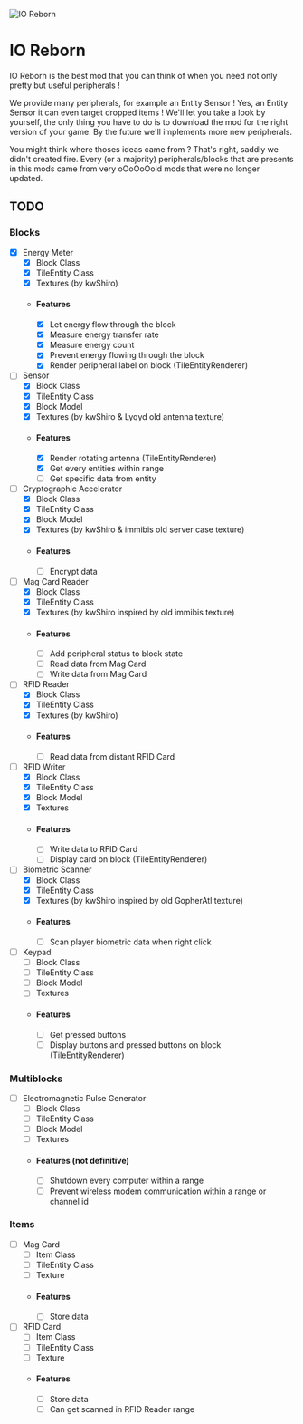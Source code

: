 ![IO Reborn](https://media.discordapp.net/attachments/973277126650380359/973277700666048522/iologo.png?width=256&height=256)
# IO Reborn
IO Reborn is the best mod that you can think of when you need not only pretty but useful peripherals !

We provide many peripherals, for example an Entity Sensor ! Yes, an Entity Sensor it can even target dropped items ! We'll let you take a look by yourself, the only thing you have to do is to download the mod for the right version of your game. By the future we'll implements more new peripherals.

You might think where thoses ideas came from ? That's right, saddly we didn't created fire. Every (or a majority) peripherals/blocks that are presents in this mods came from very oOoOoOold mods that were no longer updated.

## TODO
### Blocks
- [x] Energy Meter
    - [x] Block Class
    - [x] TileEntity Class
    - [x] Textures (by kwShiro)
    - #### Features
        - [x] Let energy flow through the block
        - [x] Measure energy transfer rate
        - [x] Measure energy count
        - [x] Prevent energy flowing through the block
        - [x] Render peripheral label on block (TileEntityRenderer)
- [ ] Sensor
    - [x] Block Class
    - [x] TileEntity Class
    - [x] Block Model
    - [x] Textures (by kwShiro & Lyqyd old antenna texture)
    - #### Features
        - [x] Render rotating antenna (TileEntityRenderer)
        - [x] Get every entities within range
        - [ ] Get specific data from entity
- [ ] Cryptographic Accelerator
    - [x] Block Class
    - [x] TileEntity Class
    - [x] Block Model
    - [x] Textures (by kwShiro & immibis old server case texture)
    - #### Features
        - [ ] Encrypt data
- [ ] Mag Card Reader
    - [x] Block Class
    - [x] TileEntity Class
    - [x] Textures (by kwShiro inspired by old immibis texture)
    - #### Features
        - [ ] Add peripheral status to block state
        - [ ] Read data from Mag Card
        - [ ] Write data from Mag Card
- [ ] RFID Reader
    - [x] Block Class
    - [x] TileEntity Class
    - [x] Textures (by kwShiro)
    - #### Features
        - [ ] Read data from distant RFID Card
- [ ] RFID Writer
    - [x] Block Class
    - [x] TileEntity Class
    - [x] Block Model
    - [x] Textures
    - #### Features
        - [ ] Write data to RFID Card
        - [ ] Display card on block (TileEntityRenderer)
- [ ] Biometric Scanner
    - [x] Block Class
    - [x] TileEntity Class
    - [x] Textures (by kwShiro inspired by old GopherAtl texture)
    - #### Features
        - [ ] Scan player biometric data when right click
- [ ] Keypad
    - [ ] Block Class
    - [ ] TileEntity Class
    - [ ] Block Model
    - [ ] Textures
    - #### Features
        - [ ] Get pressed buttons
        - [ ] Display buttons and pressed buttons on block (TileEntityRenderer)
### Multiblocks
- [ ] Electromagnetic Pulse Generator
    - [ ] Block Class
    - [ ] TileEntity Class
    - [ ] Block Model
    - [ ] Textures
    - #### Features (not definitive)
        - [ ] Shutdown every computer within a range
        - [ ] Prevent wireless modem communication within a range or channel id
### Items
- [ ] Mag Card
    - [ ] Item Class
    - [ ] TileEntity Class
    - [ ] Texture
    - #### Features
        - [ ] Store data
- [ ] RFID Card
    - [ ] Item Class
    - [ ] TileEntity Class
    - [ ] Texture
    - #### Features
        - [ ] Store data
        - [ ] Can get scanned in RFID Reader range
